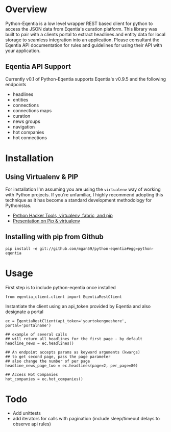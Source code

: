 # Overview

  Python-Eqentia is a low level wrapper REST based client for python to access the JSON data from Eqentia's curation platform.  This library was built to pair with a clients portal to extract headlines and entity data for local storage to seamless integration into an application.  Please consultant the Eqentia API documentation for rules and guidelines for using their API with your application.  

## Eqentia API Support

  Currently v0.1 of Python-Eqentia supports Eqentia's v0.9.5 and the following endpoints
  
  * headlines
  * entities
  * connections
  * connections maps
  * curation
  * news groups
  * navigation
  * hot companies
  * hot connections

# Installation

## Using Virtualenv & PIP
  For installation I'm assuming you are using the `virtualenv` way of working with Python projects.  If you're unfamiliar, I highly recommend adopting this technique as it has become a standard development methodology for Pythonistas.
  
  * [Python Hacker Tools, virtualenv, fabric, and pip](http://www.clemesha.org/blog/modern-python-hacker-tools-virtualenv-fabric-pip)
  * [Presentation on Pip & virtualenv](http://mathematism.com/2009/07/30/presentation-pip-and-virtualenv/)

## Installing with pip from Github

    pip install -e git://github.com/mgan59/python-eqentia#egg=python-eqentia


# Usage

  First step is to include python-eqentia once installed
  
    from eqentia_client.client import EqentiaRestClient
    

  Instantiate the client using an api_token provided by Eqentia and also designate a portal
  
    ec = EqentiaRestClient(api_token='yourtokengoeshere', portal='portalname')
    
    ## example of several calls
    ## will return all headlines for the first page - by default
    headline_news = ec.headlines()
    
    ## An endpoint accepts params as keyword arguments (kwargs)
    ## to get second page, pass the page parameter
    ## also change the number of per page
    headline_news_page_two = ec.headlines(page=2, per_page=80)
    
    ## Access Hot Companies
    hot_companies = ec.hot_companies()

# Todo

  * Add unittests
  * add iterators for calls with pagination (include sleep/timeout delays to observe api rules)
